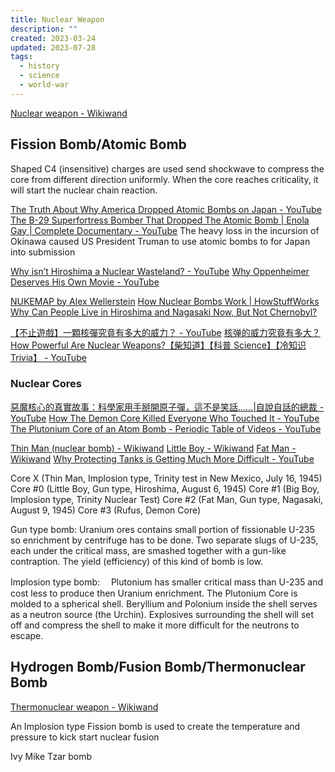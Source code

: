 ```yaml
---
title: Nuclear Weapon
description: ""
created: 2023-03-24
updated: 2023-07-28
tags:
  - history
  - science
  - world-war
---
```


[Nuclear weapon - Wikiwand](https://www.wikiwand.com/en/nuclear%20bomb)

## Fission Bomb/Atomic Bomb

Shaped C4 (insensitive) charges are used send shockwave to compress the core from different direction uniformly. When the core reaches criticality, it will start the nuclear chain reaction.

[The Truth About Why America Dropped Atomic Bombs on Japan - YouTube](https://www.youtube.com/watch?v=gOVCx4yiICM)
[The B-29 Superfortress Bomber That Dropped The Atomic Bomb | Enola Gay | Complete Documentary - YouTube](https://www.youtube.com/watch?v=a1UnKZI1csg)
The heavy loss in the incursion of Okinawa caused US President Truman to use atomic bombs to for Japan into submission

[Why isn’t Hiroshima a Nuclear Wasteland? - YouTube](https://www.youtube.com/watch?v=e3RRycSmd5A)
[Why Oppenheimer Deserves His Own Movie - YouTube](https://www.youtube.com/watch?v=Xzv84ZdtlE0)

[NUKEMAP by Alex Wellerstein](https://nuclearsecrecy.com/nukemap/)
[How Nuclear Bombs Work | HowStuffWorks](http://science.howstuffworks.com/nuclear-bomb.htm/printable)
[Why Can People Live in Hiroshima and Nagasaki Now, But Not Chernobyl?](http://www.todayifoundout.com/index.php/2013/10/can-people-live-hiroshima-nagasaki-now-chernobyl/)

[【不止遊戲】一顆核彈究竟有多大的威力？ - YouTube](https://www.youtube.com/watch?v=BMBm1l5KUKs)
[核弹的威力究竟有多大？How Powerful Are Nuclear Weapons?【柴知道】【科普 Science】【冷知识 Trivia】 - YouTube](https://www.youtube.com/watch?v=Ayo5lUGCJuA)

### Nuclear Cores

[惡魔核心的真實故事：科學家用手掰開原子彈，這不是笑話……|自說自話的總裁 - YouTube](https://www.youtube.com/watch?v=9MzcKz_CsMY)
[How The Demon Core Killed Everyone Who Touched It - YouTube](https://www.youtube.com/watch?v=rlywR2PNwCg)
[The Plutonium Core of an Atom Bomb - Periodic Table of Videos - YouTube](https://www.youtube.com/watch?v=QLZMzsRB86E)

[Thin Man (nuclear bomb) - Wikiwand](<https://www.wikiwand.com/en/Thin_Man_(nuclear_bomb)>)
[Little Boy - Wikiwand](https://www.wikiwand.com/en/Little_Boy)
[Fat Man - Wikiwand](https://www.wikiwand.com/en/Fat_Man)
[Why Protecting Tanks is Getting Much More Difficult - YouTube](https://www.youtube.com/watch?v=C4NmOss83XI)

Core X (Thin Man, Implosion type, Trinity test in New Mexico, July 16, 1945)
Core #0 (Little Boy, Gun type, Hiroshima, August 6, 1945)
Core #1 (Big Boy, Implosion type, Trinity Nuclear Test)
Core #2 (Fat Man, Gun type, Nagasaki, August 9, 1945)
Core #3 (Rufus, Demon Core)

Gun type bomb: Uranium ores contains small portion of fissionable U-235 so enrichment by centrifuge has to be done. Two separate slugs of U-235, each under the critical mass, are smashed together with a gun-like contraption. The yield (efficiency) of this kind of bomb is low.

Implosion type bomb:　 Plutonium has smaller critical mass than U-235 and cost less to produce then Uranium enrichment. The Plutonium Core is molded to a spherical shell. Beryllium and Polonium inside the shell serves as a neutron source (the Urchin). Explosives surrounding the shell will set off and compress the shell to make it more difficult for the neutrons to escape.

## Hydrogen Bomb/Fusion Bomb/Thermonuclear Bomb

[Thermonuclear weapon - Wikiwand](https://www.wikiwand.com/en/Thermonuclear_weapon)

An Implosion type Fission bomb is used to create the temperature and pressure to kick start nuclear fusion

Ivy Mike
Tzar bomb
